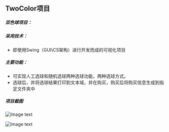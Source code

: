 ## TwoColor项目
##### 双色球项目：
 ##### 采用技术：
   
 - 即使用Swing（GUI\CS架构）进行开发而成的可视化项目
 ##### 主要功能：
  
 - 可实现人工选球和随机选球两种选球功能，两种选球方式。
 - 选球后，并将选球结果打印到文本域，并在购买，购买后将购买信息生成到指定文件夹中
 
  ##### 项目截图
![Image text](https://github.com/tomato-cc/StudentProject/blob/master/java-swing-twoColor/images/index.gif)

![Image text](https://github.com/tomato-cc/StudentProject/blob/master/java-swing-twoColor/images/out.png)